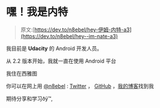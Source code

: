 # 嘿！我是内特

> 原文:[https://dev.to/n8ebel/hey-伊姆-内特-a3](https://dev.to/n8ebel/hey--im-nate-a3)

我目前是 **Udacity** 的 Android 开发人员。

从 2.2 版本开始，我就一直在使用 Android 平台

我住在西雅图

你可以在网上用 [@n8ebel](https://dev.to/n8ebel) : [Twitter](https://twitter.com/n8ebel?lang=en) ， [GitHub](https://github.com/n8ebel) ，[我的博客](https://n8ebel.com/)找到我

期待分享和学习ðÿ™‚